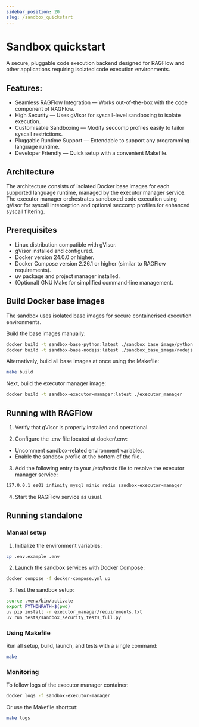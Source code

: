 ```yaml
---
sidebar_position: 20
slug: /sandbox_quickstart
---
```


# Sandbox quickstart

A secure, pluggable code execution backend designed for RAGFlow and other applications requiring isolated code execution environments.

## Features: 

- Seamless RAGFlow Integration — Works out-of-the-box with the code component of RAGFlow.
- High Security — Uses gVisor for syscall-level sandboxing to isolate execution.
- Customisable Sandboxing — Modify seccomp profiles easily to tailor syscall restrictions.
- Pluggable Runtime Support — Extendable to support any programming language runtime.
- Developer Friendly — Quick setup with a convenient Makefile.

## Architecture

The architecture consists of isolated Docker base images for each supported language runtime, managed by the executor manager service. The executor manager orchestrates sandboxed code execution using gVisor for syscall interception and optional seccomp profiles for enhanced syscall filtering.

## Prerequisites

- Linux distribution compatible with gVisor.
- gVisor installed and configured.
- Docker version 24.0.0 or higher.
- Docker Compose version 2.26.1 or higher (similar to RAGFlow requirements).
- uv package and project manager installed.
- (Optional) GNU Make for simplified command-line management.

## Build Docker base images

The sandbox uses isolated base images for secure containerised execution environments.

Build the base images manually:

```bash
docker build -t sandbox-base-python:latest ./sandbox_base_image/python
docker build -t sandbox-base-nodejs:latest ./sandbox_base_image/nodejs
```

Alternatively, build all base images at once using the Makefile:

```bash
make build
```

Next, build the executor manager image:

```bash
docker build -t sandbox-executor-manager:latest ./executor_manager
```

## Running with RAGFlow 

1. Verify that gVisor is properly installed and operational.

2. Configure the .env file located at docker/.env:

- Uncomment sandbox-related environment variables.
- Enable the sandbox profile at the bottom of the file.

3. Add the following entry to your /etc/hosts file to resolve the executor manager service:

```bash
127.0.0.1 es01 infinity mysql minio redis sandbox-executor-manager
```

4. Start the RAGFlow service as usual.

## Running standalone

### Manual setup

1. Initialize the environment variables:

```bash
cp .env.example .env
```

2. Launch the sandbox services with Docker Compose:

```bash
docker compose -f docker-compose.yml up
```

3. Test the sandbox setup:

```bash
source .venv/bin/activate
export PYTHONPATH=$(pwd)
uv pip install -r executor_manager/requirements.txt
uv run tests/sandbox_security_tests_full.py
```

### Using Makefile

Run all setup, build, launch, and tests with a single command:

```bash
make
```

### Monitoring

To follow logs of the executor manager container:

```bash
docker logs -f sandbox-executor-manager
```

Or use the Makefile shortcut:

```bash
make logs
```